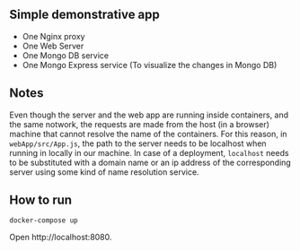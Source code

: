 ## Simple demonstrative app

- One Nginx proxy
- One Web Server
- One Mongo DB service
- One Mongo Express service (To visualize the changes in Mongo DB)

## Notes

Even though the server and the web app are running inside containers, and the same notwork, the requests are made from the host (in a browser) machine that cannot resolve the name of the containers. For this reason, in `webApp/src/App.js`, the path to the server needs to be localhost when running in locally in our machine. In case of a deployment, `localhost` needs to be substituted with a domain name or an ip address of the corresponding server using some kind of name resolution service.

## How to run

`docker-compose up`

Open http://localhost:8080.